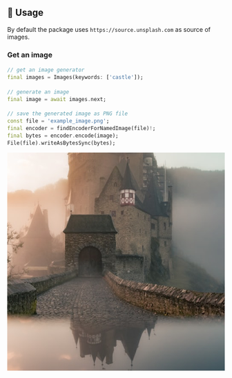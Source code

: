 ## 🚀 Usage

By default the package uses `https://source.unsplash.com` as source of images.

### Get an image

```dart
// get an image generator
final images = Images(keywords: ['castle']);

// generate an image
final image = await images.next;

// save the generated image as PNG file
const file = 'example_image.png';
final encoder = findEncoderForNamedImage(file)!;
final bytes = encoder.encode(image);
File(file).writeAsBytesSync(bytes);

```

![Output Castle - Thematic Images](https://raw.githubusercontent.com/signmotion/thematic_images/master/images/example_image.png)
